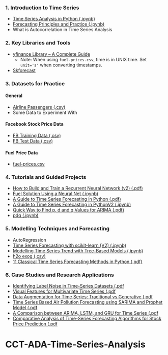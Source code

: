 ### 1. Introduction to Time Series

- [Time Series Analysis in Python (.ipynb)](./notebooks/Time%20Series%20Analysis%20in%20Python.ipynb)
- [Forecasting Principles and Practice (.ipynb)](./studies/Forecasting_%20Principles%20and%20Practice.pdf)
- What is Autocorrelation in Time Series Analysis

### 2. Key Libraries and Tools

- [yfinance Library – A Complete Guide](https://algotrading101.com/learn/yfinance-guide/)
  - Note: When using `fuel-prices.csv`, time is in UNIX time. Set `unit='s'` when converting timestamps.
- [Skforecast](https://skforecast.org/0.15.1/examples/examples_english)

### 3. Datasets for Practice

#### General

- [Airline Passengers (.csv)](./datasets/AirPassengers.csv)
- Some Data to Experiment With

#### Facebook Stock Price Data

- [FB Training Data (.csv)](./datasets/FB_training_data.csv)
- [FB Test Data (.csv)](./datasets/FB_test_data.csv)

#### Fuel Price Data

- [fuel-prices.csv](./datasets/fuel-prices.csv)

### 4. Tutorials and Guided Projects

- [How to Build and Train a Recurrent Neural Network (v2) (.pdf)](./studies/How%20to%20Build%20And%20Train%20A%20Recurrent%20Neural%20Network%20v2.pdf)
- [Fuel Solution Using a Neural Net (.ipynb)](./notebooks/Fuel%20Solution%20using%20a%20Neural%20Net.ipynb)
- [A Guide to Time Series Forecasting in Python (.pdf)](./studies/A%20Guide%20to%20Time%20Series%20Forecasting%20in%20Python.pdf)
- [A Guide to Time Series Forecasting in PythonV2 (.ipynb)](./notebooks/A%20Guide%20to%20Time%20Series%20Forecasting%20in%20PythonV2.ipynb)
- [Quick Way to Find p, d and q Values for ARIMA (.pdf)](./studies/Quick%20way%20to%20find%20p,%20d%20and%20q%20values%20for%20ARIMA.pdf)
- [pdq (.ipynb)](./notebooks/pdq.ipynb)

### 5. Modelling Techniques and Forecasting

- AutoRegression
- [Time Series Forecasting with scikit-learn (V2) (.ipynb)](./notebooks/time-series-forecasting-python-scikitlearnV2.ipynb)
- [Modelling Time Series Trend with Tree-Based Models (.ipynb)](./notebooks/Modelling%20time%20series%20trend%20with%20tree%20based%20models.ipynb)
- [h2o exog (.csv)](./datasets/h2o_exog.csv)
- [11 Classical Time Series Forecasting Methods in Python (.pdf)](./studies/11%20Classical%20Time%20Series%20Forecasting%20Methods%20in%20Python.pdf)

### 6. Case Studies and Research Applications

- [Identifying Label Noise in Time-Series Datasets (.pdf](./studies/Identifying%20Label%20Noise%20in%20Time-Series%20Datasets.pdf)
- [Visual Features for Multivariate Time Series (.pdf](./studies//Visual%20Features%20for%20Multivariate%20Time%20Series.pdf)
- [Data Augmentation for Time Series: Traditional vs Generative (.pdf](./studies/Data%20Augmentation%20for%20Time%20Series%20Traditional%20vs%20Generative.pdf)
- [Time Series Based Air Pollution Forecasting using SARIMA and Prophet Model (.pdf](./studies/Time%20Series%20based%20Air%20Pollution%20Forecasting%20using%20SARIMA%20and%20Prophet%20Model.pdf)
- [A Comparison between ARIMA, LSTM, and GRU for Time Series (.pdf](./studies/A%20Comparison%20between%20ARIMA,%20LSTM,%20and%20GRU%20for%20Time%20Series.pdf)
- [Comparative Analysis of Time-Series Forecasting Algorithms for Stock Price Prediction (.pdf](/studies/Comparative%20analysis%20of%20time-series%20forecasting%20algorithms%20for%20stock%20price%20prediction.pdf)
# CCT-ADA-Time-Series-Analysis
